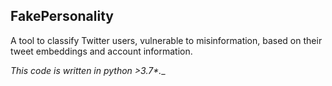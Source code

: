 ## FakePersonality 

A tool to classify Twitter users, vulnerable to misinformation, based on their tweet embeddings and account information.

_This code is written in python >3.7*.__
